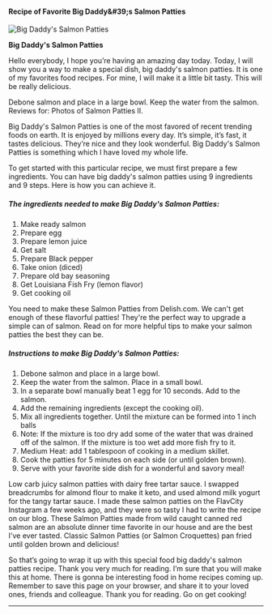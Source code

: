             

#### Recipe of Favorite Big Daddy&amp;#39;s Salmon Patties

![Big Daddy's Salmon Patties](https://img-global.cpcdn.com/recipes/5052890804649984/751x532cq70/big-daddys-salmon-patties-recipe-main-photo.jpg)

**Big Daddy's Salmon Patties**

Hello everybody, I hope you’re having an amazing day today. Today, I will show you a way to make a special dish, big daddy's salmon patties. It is one of my favorites food recipes. For mine, I will make it a little bit tasty. This will be really delicious.

Debone salmon and place in a large bowl. Keep the water from the salmon. Reviews for: Photos of Salmon Patties II.

Big Daddy's Salmon Patties is one of the most favored of recent trending foods on earth. It is enjoyed by millions every day. It’s simple, it’s fast, it tastes delicious. They’re nice and they look wonderful. Big Daddy's Salmon Patties is something which I have loved my whole life.

To get started with this particular recipe, we must first prepare a few ingredients. You can have big daddy's salmon patties using 9 ingredients and 9 steps. Here is how you can achieve it.

##### The ingredients needed to make Big Daddy's Salmon Patties:

1.  Make ready salmon
2.  Prepare egg
3.  Prepare lemon juice
4.  Get salt
5.  Prepare Black pepper
6.  Take onion (diced)
7.  Prepare old bay seasoning
8.  Get Louisiana Fish Fry (lemon flavor)
9.  Get cooking oil

You need to make these Salmon Patties from Delish.com. We can't get enough of these flavorful patties! They're the perfect way to upgrade a simple can of salmon. Read on for more helpful tips to make your salmon patties the best they can be.

##### Instructions to make Big Daddy's Salmon Patties:

1.  Debone salmon and place in a large bowl.
2.  Keep the water from the salmon. Place in a small bowl.
3.  In a separate bowl manually beat 1 egg for 10 seconds. Add to the salmon.
4.  Add the remaining ingredients (except the cooking oil).
5.  Mix all ingredients together. Until the mixture can be formed into 1 inch balls
6.  Note: If the mixture is too dry add some of the water that was drained off of the salmon. If the mixture is too wet add more fish fry to it.
7.  Medium Heat: add 1 tablespoon of cooking in a medium skillet.
8.  Cook the patties for 5 minutes on each side (or until golden brown).
9.  Serve with your favorite side dish for a wonderful and savory meal!

Low carb juicy salmon patties with dairy free tartar sauce. I swapped breadcrumbs for almond flour to make it keto, and used almond milk yogurt for the tangy tartar sauce. I made these salmon patties on the FlavCity Instagram a few weeks ago, and they were so tasty I had to write the recipe on our blog. These Salmon Patties made from wild caught canned red salmon are an absolute dinner time favorite in our house and are the best I've ever tasted. Classic Salmon Patties (or Salmon Croquettes) pan fried until golden brown and delicious!

So that’s going to wrap it up with this special food big daddy's salmon patties recipe. Thank you very much for reading. I’m sure that you will make this at home. There is gonna be interesting food in home recipes coming up. Remember to save this page on your browser, and share it to your loved ones, friends and colleague. Thank you for reading. Go on get cooking!

* * *
